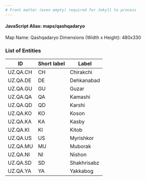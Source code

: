 ```yaml
---
# Front matter (even empty) required for Jekyll to process
---
```


#### JavaScript Alias: maps/qashqadaryo

Map Name: Qashqadaryo
Dimensions (Width x Height): 480x330







### List of Entities

ID | Short label | Label
---|---|---|
UZ.QA.CH|CH|Chirakchi
UZ.QA.DE|DE|Dehkanabad
UZ.QA.GU|GU|Guzar
UZ.QA.QA|QA|Kamashi
UZ.QA.QD|QD|Karshi
UZ.QA.KO|KO|Koson
UZ.QA.KA|KA|Kasby
UZ.QA.KI|KI|Kitob
UZ.QA.US|US|Myrishkor
UZ.QA.MU|MU|Muborak
UZ.QA.NI|NI|Nishon
UZ.QA.SD|SD|Shakhrisabz
UZ.QA.YA|YA|Yakkabog